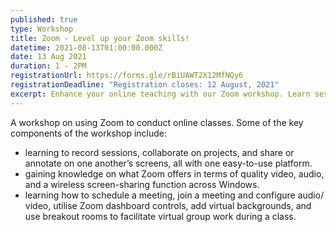 ```yaml
---
published: true
type: Workshop
title: Zoom - Level up your Zoom skills!
datetime: 2021-08-13T01:00:00.000Z
date: 13 Aug 2021
duration: 1 - 2PM
registrationUrl: https://forms.gle/rBiUAWT2X12MfNQy6
registrationDeadline: "Registration closes: 12 August, 2021"
excerpt: Enhance your online teaching with our Zoom workshop. Learn session recording, screen sharing, scheduling, audio/video configuration, virtual backgrounds, and breakout room management.
---
```


A workshop on using Zoom to conduct online classes. Some of the key components of the workshop include:

- learning to record sessions, collaborate on projects, and share or annotate on one another’s screens, all with one easy-to-use platform.
- gaining knowledge on what Zoom offers in terms of quality video, audio, and a wireless screen-sharing function across Windows.
- learning how to schedule a meeting, join a meeting and configure audio/ video, utilise Zoom dashboard controls, add virtual backgrounds, and use breakout rooms to facilitate virtual group work during a class.
